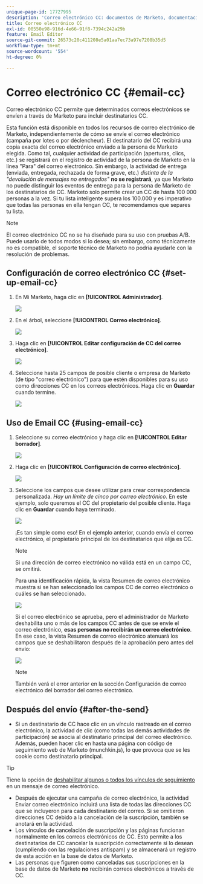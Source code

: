 ```yaml
---
unique-page-id: 17727995
description: 'Correo electrónico CC: documentos de Marketo, documentación del producto'
title: Correo electrónico CC
exl-id: 00550e98-916d-4e66-91f8-7394c242a29b
feature: Email Editor
source-git-commit: 26573c20c411208e5a01aa7ec73a97e7208b35d5
workflow-type: tm+mt
source-wordcount: '554'
ht-degree: 0%

---
```


# Correo electrónico CC {#email-cc}

Correo electrónico CC permite que determinados correos electrónicos se envíen a través de Marketo para incluir destinatarios CC.

Esta función está disponible en todos los recursos de correo electrónico de Marketo, independientemente de cómo se envíe el correo electrónico (campaña por lotes o por déclencheur). El destinatario del CC recibirá una copia exacta del correo electrónico enviado a la persona de Marketo elegida. Como tal, cualquier actividad de participación (aperturas, clics, etc.) se registrará en el registro de actividad de la persona de Marketo en la línea &quot;Para&quot; del correo electrónico. Sin embargo, la actividad de entrega (enviada, entregada, rechazada de forma grave, etc.) _distinta de la &quot;devolución de mensajes no entregados&quot;_ **no se registrará**, ya que Marketo no puede distinguir los eventos de entrega para la persona de Marketo de los destinatarios de CC. Marketo solo permite crear un CC de hasta 100 000 personas a la vez. Si tu lista inteligente supera los 100.000 y es imperativo que todas las personas en ella tengan CC, te recomendamos que separes tu lista.

>[!NOTE]
>
>El correo electrónico CC no se ha diseñado para su uso con pruebas A/B. Puede usarlo de todos modos si lo desea; sin embargo, como técnicamente no es compatible, el soporte técnico de Marketo no podría ayudarle con la resolución de problemas.

## Configuración de correo electrónico CC {#set-up-email-cc}

1. En Mi Marketo, haga clic en **[!UICONTROL Administrador]**.

   ![](assets/one.png)

1. En el árbol, seleccione **[!UICONTROL Correo electrónico]**.

   ![](assets/two.png)

1. Haga clic en **[!UICONTROL Editar configuración de CC del correo electrónico]**.

   ![](assets/three.png)

1. Seleccione hasta 25 campos de posible cliente o empresa de Marketo (de tipo &quot;correo electrónico&quot;) para que estén disponibles para su uso como direcciones CC en los correos electrónicos. Haga clic en **Guardar** cuando termine.

   ![](assets/four.png)

## Uso de Email CC {#using-email-cc}

1. Seleccione su correo electrónico y haga clic en **[!UICONTROL Editar borrador]**.

   ![](assets/five.png)

1. Haga clic en **[!UICONTROL Configuración de correo electrónico]**.

   ![](assets/six.png)

1. Seleccione los campos que desee utilizar para crear correspondencia personalizada. _Hay un límite de cinco por correo electrónico_. En este ejemplo, solo queremos el CC del propietario del posible cliente. Haga clic en **Guardar** cuando haya terminado.

   ![](assets/seven.png)

   ¡Es tan simple como eso! En el ejemplo anterior, cuando envía el correo electrónico, el propietario principal de los destinatarios que elija es CC.

   >[!NOTE]
   >
   >Si una dirección de correo electrónico no válida está en un campo CC, se omitirá.

   Para una identificación rápida, la vista Resumen de correo electrónico muestra si se han seleccionado los campos CC de correo electrónico o cuáles se han seleccionado.

   ![](assets/eight.png)

   Si el correo electrónico se aprueba, pero el administrador de Marketo deshabilita uno o más de los campos CC antes de que se envíe el correo electrónico, **esas personas no recibirán un correo electrónico**. En ese caso, la vista Resumen de correo electrónico atenuará los campos que se deshabilitaron después de la aprobación pero antes del envío:

   ![](assets/removal.png)

   >[!NOTE]
   >
   >También verá el error anterior en la sección Configuración de correo electrónico del borrador del correo electrónico.

## Después del envío {#after-the-send}

* Si un destinatario de CC hace clic en un vínculo rastreado en el correo electrónico, la actividad de clic (como todas las demás actividades de participación) se asocia al destinatario principal del correo electrónico. Además, pueden hacer clic en hasta una página con código de seguimiento web de Marketo (munchkin.js), lo que provoca que se les cookie como destinatario principal.

>[!TIP]
>
>Tiene la opción de [deshabilitar algunos o todos los vínculos de seguimiento](/help/marketo/product-docs/email-marketing/general/functions-in-the-editor/disable-tracking-for-an-email-link.md) en un mensaje de correo electrónico.

* Después de ejecutar una campaña de correo electrónico, la actividad Enviar correo electrónico incluirá una lista de todas las direcciones CC que se incluyeron para cada destinatario del correo. Si se omitieron direcciones CC debido a la cancelación de la suscripción, también se anotará en la actividad.
* Los vínculos de cancelación de suscripción y las páginas funcionan normalmente en los correos electrónicos de CC. Esto permite a los destinatarios de CC cancelar la suscripción correctamente si lo desean (cumpliendo con las regulaciones antispam) y se almacenará un registro de esta acción en la base de datos de Marketo.
* Las personas que figuren como canceladas sus suscripciones en la base de datos de Marketo **no** recibirán correos electrónicos a través de CC.
